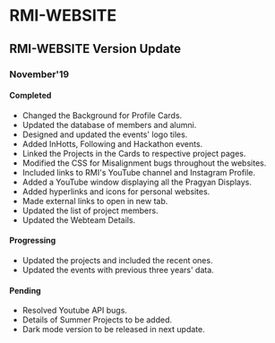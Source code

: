 # RMI-WEBSITE

## RMI-WEBSITE Version Update

### November'19

#### Completed

* Changed the Background for Profile Cards.
* Updated the database of members and alumni.
* Designed and updated the events' logo tiles.
* Added InHotts, Following and Hackathon events.
* Linked the Projects in the Cards to respective project pages.
* Modified the CSS for Misalignment bugs throughout the websites.
* Included links to RMI's YouTube channel and Instagram Profile.
* Added a YouTube window displaying all the Pragyan Displays.
* Added hyperlinks and icons for personal websites.
* Made external links to open in new tab.
* Updated the list of project members.
* Updated the Webteam Details.

#### Progressing

* Updated the projects and included the recent ones.
* Updated the events with previous three years' data.

#### Pending

* Resolved Youtube API bugs.
* Details of Summer Projects to be added.
* Dark mode version to be released in next update.

